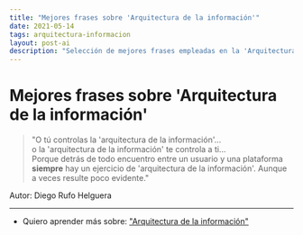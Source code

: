 ```yaml
---
title: "Mejores frases sobre 'Arquitectura de la información'"
date: 2021-05-14
tags: arquitectura-informacion
layout: post-ai
description: "Selección de mejores frases empleadas en la 'Arquitectura de la Información'."
---
```


# Mejores frases sobre 'Arquitectura de la información'

>"O tú controlas la 'arquitectura de la información'...\
> o la 'arquitectura de la información' te controla a ti...\
> Porque detrás de todo encuentro entre un usuario y una plataforma **siempre** hay un ejercicio de 'arquitectura de la información'. Aunque a veces resulte poco evidente."

Autor: Diego Rufo Helguera

***

- Quiero aprender más sobre: ["Arquitectura de la información"](../00/arquitectura-informacion)
